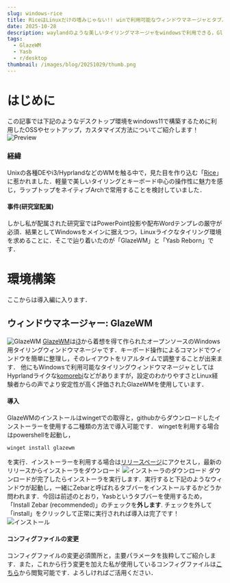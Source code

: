```yaml
---
slug: windows-rice
title: RiceはLinuxだけの嗜みじゃない!! winで利用可能なウィンドウマネージャとタブバーを紹介したい[yasb, GlazeWM]
date: 2025-10-28
description: waylandのような美しいタイリングマネージャをwindowsで利用できる，GlazeWMというOSS．yasbというタブバーの導入とセットアップを紹介します．
tags:
  - GlazeWM
  - Yasb
  - r/desktop
thumbnail: /images/blog/20251029/thumb.png
---
```

# はじめに
この記事では下記のようなデスクトップ環境をwindows11で構築するために利用したOSSやセットアップ，カスタマイズ方法についてご紹介します！
![Preview](/images/blog/20251029/desktop_prev.png)

### 経緯
Unixの各種DEやi3/HyprlandなどのWMを触る中で，見た目を作り込む「[Rice](https://www.reddit.com/r/linuxquestions/comments/mb9q1r/what_is_ricing_in_linux/?tl=ja&utm_source=share&utm_medium=web3x&utm_name=web3xcss&utm_term=1&utm_content=share_button)」に惹かれました．軽量で美しいタイリングとキーボード中心の操作性に魅力を感じ，ラップトップをネイティブArchで常用することを検討していました．

#### 事件(研究室配属)
しかし私が配属された研究室ではPowerPoint投影や配布Wordテンプレの厳守が必須．結果としてWindowsをメインに据えつつ，Linuxライクなタイリング環境を求めることに．そこで辿り着いたのが「GlazeWM」と「Yasb Reborn」です．

# 環境構築
ここからは導入編に入ります．
## ウィンドウマネージャー: GlazeWM
![GlazeWM](/images/blog/20251029/glazewm_git.png)
 [GlazeWM](https://github.com/glzr-io/glazewm)は[i3](https://wiki.archlinux.jp/index.php/I3)から着想を得て作られたオープンソースのWindows用タイリングウィンドウマネージャです．キーボード操作によるコマンドでウィンドウを簡単に整理し，そのレイアウトをリアルタイムで調整することが出来ます．
他にもWindowsで利用可能なタイリングウィンドウマネージャとしてはHyprlandライクな[komorebi](https://github.com/LGUG2Z/komorebi)などがありますが，設定のわかりやすさとLinux経験者からの声でより安定性が高く評価されたGlazeWMを使用しています．

#### 導入
GlazeWMのインストールはwingetでの取得と，githubからダウンロードしたインストーラーを使用する二種類の方法で導入可能です．
wingetを利用する場合はpowershellを起動し，

```bash
winget install glazewm
```
を実行．インストーラーを利用する場合は[リリースページ](https://github.com/glzr-io/glazewm/releases)にアクセスし，最新のリリースからインストーラをダウンロード
![インストーラのダウンロード](/images/blog/20251029/installer_download.png)
ダウンロードが完了したらインストーラを実行します．実行すると下記のようなウィンドウが起動し，一緒にZebarと呼ばれるタブバーをインストールするかどうか問われます．今回は前述のとおり，Yasbというタブバーを使用するため，「Install Zebar (recommended)」のチェックを**外します**.
チェックを外して「install」をクリックして正常に実行されれば導入は完了です！
![インストール](/images/blog/20251029/installer_download.png)

#### コンフィグファイルの変更
コンフィグファイルの変更必須箇所と，主要パラメータを抜粋してご紹介します．また，これから行う変更を加えた私が使用しているコンフィグファイルは[こちら](https://github.com/yuzukq/dotfiles/blob/main/laptop-windows/.glzr/glazewm/config.yaml)から閲覧可能です．よろしければご活用ください．
